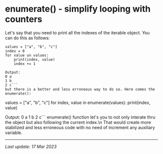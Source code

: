 # enumerate() - simplify looping with counters

Let's say that you need to print all the indexes of the iterable object. You can do this as follows:
```
values = ["a", "b", "c"]
index = 0
for value un values:
    print(index, value)
    index += 1

Output:
0 a
1 b
2 c```
but there is a better and less erroneous way to do so. Here comes the enumerate():
```
values = ["a", "b", "c"]
for index, value in enumerate(values):
    print(index, value)

Output:
0 a
1 b
2 c```
enumerate() function let's you to not only interate thru the object but also following the current index.\n
That would create more stabilized and less erroneous code with no need of increment any auxiliary variable.

---
_Last update: 17 Mar 2023_ 